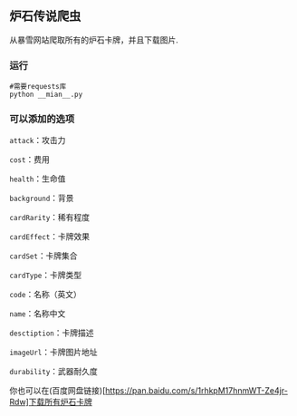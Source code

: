 ##  炉石传说爬虫

从暴雪网站爬取所有的炉石卡牌，并且下载图片.

### 运行
```
#需要requests库
python __mian__.py
```

### 可以添加的选项

`attack`：攻击力

`cost`：费用

`health`：生命值

`background`：背景

`cardRarity`：稀有程度

`cardEffect`：卡牌效果

`cardSet`：卡牌集合

`cardType`：卡牌类型

`code`：名称（英文）

`name`：名称中文

`desctiption`：卡牌描述

`imageUrl`：卡牌图片地址

`durability`：武器耐久度

你也可以在(百度网盘链接)[https://pan.baidu.com/s/1rhkpM17hnmWT-Ze4jr-Rdw]下载所有炉石卡牌
